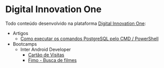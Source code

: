 # Digital Innovation One
Todo conteúdo desenvolvido na plataforma [Digital Innovation One](https://web.digitalinnovation.one/):

- Artigos
  - [Como executar os comandos PostgreSQL pelo CMD / PowerShell](https://github.com/carvaldo/Digital-Innovation-One/blob/master/artigos/Como-executar-os-comandos-PostgreSQL-pelo-CMD.pdf)
- Bootcamps
  - Inter Android Developer
    - [Cartão de Visitas](https://github.com/carvaldo/Digital-Innovation-One/tree/master/bootcamps/CartoVisitas)
    - [Fimo - Busca de filmes](https://github.com/carvaldo/Digital-Innovation-One/tree/master/bootcamps/Inter-Android-Developer/Fimo)
